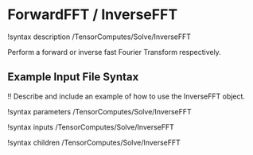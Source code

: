 # ForwardFFT / InverseFFT

!syntax description /TensorComputes/Solve/InverseFFT

Perform a forward or inverse fast Fourier Transform respectively.

## Example Input File Syntax

!! Describe and include an example of how to use the InverseFFT object.

!syntax parameters /TensorComputes/Solve/InverseFFT

!syntax inputs /TensorComputes/Solve/InverseFFT

!syntax children /TensorComputes/Solve/InverseFFT
